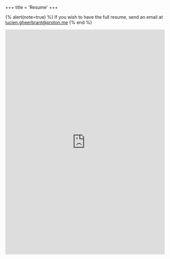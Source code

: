 +++
title = 'Resume'
+++

{% alert(note=true) %}
If you wish to have the full resume, send an email at [lucien.gheerbrant@proton.me](mailto:lucien.gheerbrant@proton.me)
{% end %}


<div style="position: relative; width: 100%; height: 0; padding-bottom: 141.4%;">
  <iframe
    src="https://mozilla.github.io/pdf.js/web/viewer.html?file=https://raw.githubusercontent.com/lusinge/find-a-job/refs/heads/main/cv.pdf"
    style="position: absolute; width: 100%; height: 100%; border: none;"
    allowfullscreen
    webkitallowfullscreen>
  </iframe>
</div>